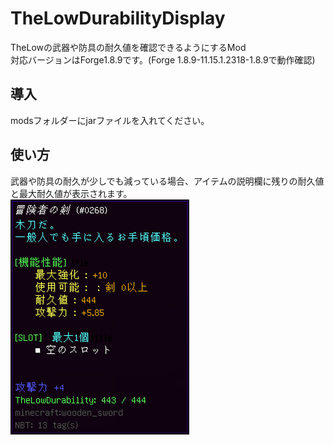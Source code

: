 # TheLowDurabilityDisplay
TheLowの武器や防具の耐久値を確認できるようにするMod<br>
対応バージョンはForge1.8.9です。(Forge 1.8.9-11.15.1.2318-1.8.9で動作確認)

## 導入
modsフォルダーにjarファイルを入れてください。

## 使い方
武器や防具の耐久が少しでも減っている場合、アイテムの説明欄に残りの耐久値と最大耐久値が表示されます。<br>
![example](./example.png)
